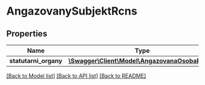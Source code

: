 # AngazovanySubjektRcns

## Properties
Name | Type | Description | Notes
------------ | ------------- | ------------- | -------------
**statutarni_organy** | [**\Swagger\Client\Model\AngazovanaOsobaRcns[]**](AngazovanaOsobaRcns.md) |  | [optional] 

[[Back to Model list]](../../README.md#documentation-for-models) [[Back to API list]](../../README.md#documentation-for-api-endpoints) [[Back to README]](../../README.md)

